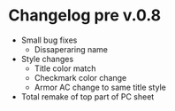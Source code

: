 # Changelog pre v.0.8

- Small bug fixes 
	- Dissaperaring name
- Style changes
	- Title color match
	- Checkmark color change
	- Armor AC change to same title style
- Total remake of top part of PC sheet